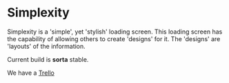 Simplexity
==========

Simplexity is a 'simple', yet 'stylish' loading screen.
This loading screen has the capability of allowing others to create 'designs' for it.
The 'designs' are 'layouts' of the information.

Current build is __sorta__ stable.

We have a [Trello](https://trello.com/b/Uc5fdfcA/simplexity)
